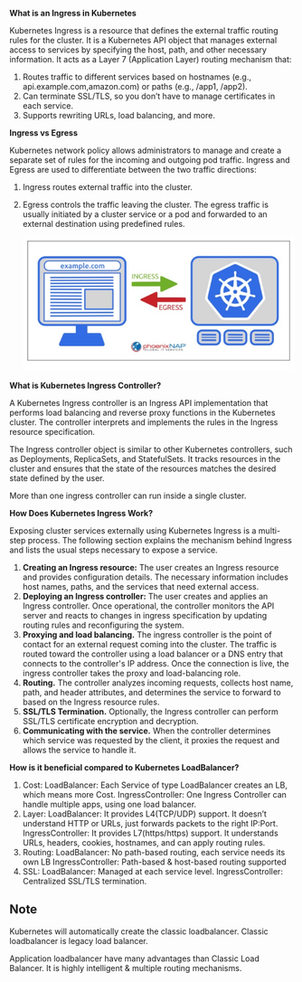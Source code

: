 **What is an Ingress in Kubernetes**

Kubernetes Ingress is a resource that defines the external traffic routing rules for the cluster. It is a Kubernetes API object that manages external access to services by specifying the host, path, and other necessary information.
It acts as a Layer 7 (Application Layer) routing mechanism that:
1) Routes traffic to different services based on hostnames (e.g., api.example.com,amazon.com) or paths (e.g., /app1, /app2).
2) Can terminate SSL/TLS, so you don’t have to manage certificates in each service.
3) Supports rewriting URLs, load balancing, and more.

**Ingress vs Egress**

Kubernetes network policy allows administrators to manage and create a separate set of rules for the incoming and outgoing pod traffic. Ingress and Egress are used to differentiate between the two traffic directions:

1) Ingress routes external traffic into the cluster.
2) Egress controls the traffic leaving the cluster. The egress traffic is usually initiated by a cluster service or a pod and forwarded to an external destination using predefined rules.

   ![ingress](Ingress.jpg)

**What is Kubernetes Ingress Controller?**

A Kubernetes Ingress controller is an Ingress API implementation that performs load balancing and reverse proxy functions in the Kubernetes cluster. The controller interprets and implements the rules in the Ingress resource specification.

The Ingress controller object is similar to other Kubernetes controllers, such as Deployments, ReplicaSets, and StatefulSets. It tracks resources in the cluster and ensures that the state of the resources matches the desired state defined by the user.

More than one ingress controller can run inside a single cluster.

**How Does Kubernetes Ingress Work?**

Exposing cluster services externally using Kubernetes Ingress is a multi-step process. The following section explains the mechanism behind Ingress and lists the usual steps necessary to expose a service.
1) **Creating an Ingress resource:** The user creates an Ingress resource and provides configuration details. The necessary information includes host names, paths, and the services that need external access.
2) **Deploying an Ingress controller:** The user creates and applies an Ingress controller. Once operational, the controller monitors the API server and reacts to changes in ingress specification by updating routing rules and reconfiguring the system.
3)  **Proxying and load balancing.** The ingress controller is the point of contact for an external request coming into the cluster. The traffic is routed toward the controller using a load balancer or a DNS entry that connects to the controller's IP address. Once the connection is live, the ingress controller takes the proxy and load-balancing role.
4) **Routing.** The controller analyzes incoming requests, collects host name, path, and header attributes, and determines the service to forward to based on the Ingress resource rules.
5) **SSL/TLS Termination.** Optionally, the Ingress controller can perform SSL/TLS certificate encryption and decryption.
6)  **Communicating with the service.** When the controller determines which service was requested by the client, it proxies the request and allows the service to handle it.

**How is it beneficial compared to Kubernetes LoadBalancer?**

1) Cost: 
   LoadBalancer: Each Service of type LoadBalancer creates an LB, which means more Cost.
   IngressController: One Ingress Controller can handle multiple apps, using one load balancer.
2) Layer:
   LoadBalancer: It provides L4(TCP/UDP) support. It doesn’t understand HTTP or URLs, just forwards packets to the right IP:Port.
   IngressController: It provides L7(https/https) support. It understands URLs, headers, cookies, hostnames, and can apply routing rules.
3) Routing:
   LoadBalancer: No path-based routing, each service needs its own LB
   IngressController: Path-based & host-based routing supported
4) SSL:
   LoadBalancer: Managed at each service level.
   IngressController: Centralized SSL/TLS termination.

## Note

Kubernetes will automatically create the classic loadbalancer. Classic loadbalancer is legacy load balancer. 

Application loadbalancer have many advantages than Classic Load Balancer. It is highly intelligent & multiple routing mechanisms.





